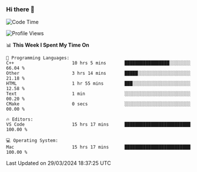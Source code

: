 ### Hi there 👋

<!--START_SECTION:waka-->
![Code Time](http://img.shields.io/badge/Code%20Time-405%20hrs%2048%20mins-blue)

![Profile Views](http://img.shields.io/badge/Profile%20Views-0-blue)

📊 **This Week I Spent My Time On** 

```text
💬 Programming Languages: 
C++                      10 hrs 5 mins       █████████████████░░░░░░░░   66.04 % 
Other                    3 hrs 14 mins       █████░░░░░░░░░░░░░░░░░░░░   21.18 % 
HTML                     1 hr 55 mins        ███░░░░░░░░░░░░░░░░░░░░░░   12.58 % 
Text                     1 min               ░░░░░░░░░░░░░░░░░░░░░░░░░   00.20 % 
CMake                    0 secs              ░░░░░░░░░░░░░░░░░░░░░░░░░   00.00 % 

🔥 Editors: 
VS Code                  15 hrs 17 mins      █████████████████████████   100.00 % 

💻 Operating System: 
Mac                      15 hrs 17 mins      █████████████████████████   100.00 % 
```


 Last Updated on 29/03/2024 18:37:25 UTC
<!--END_SECTION:waka-->

<!--
**JackeyHua-SJTU/JackeyHua-SJTU** is a ✨ _special_ ✨ repository because its `README.md` (this file) appears on your GitHub profile.

Here are some ideas to get you started:

- 🔭 I’m currently working on ...
- 🌱 I’m currently learning ...
- 👯 I’m looking to collaborate on ...
- 🤔 I’m looking for help with ...
- 💬 Ask me about ...
- 📫 How to reach me: ...
- 😄 Pronouns: ...
- ⚡ Fun fact: ...
-->
